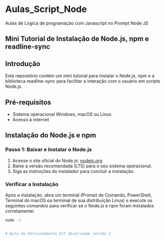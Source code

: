 # Aulas_Script_Node
Aulas de Lógica de programação com Javascript no Prompt Node JS 

## Mini Tutorial de Instalação de Node.js, npm e readline-sync

## Introdução

Este repositório contém um mini tutorial para instalar o Node.js, npm e a biblioteca readline-sync para facilitar a interação com o usuário em scripts Node.js.

## Pré-requisitos

- Sistema operacional Windows, macOS ou Linux
- Acesso à internet

## Instalação do Node.js e npm

### Passo 1: Baixar e Instalar o Node.js

1. Acesse o site oficial do Node.js: [nodejs.org](https://nodejs.org/)
2. Baixe a versão recomendada (LTS) para o seu sistema operacional.
3. Siga as instruções do instalador para concluir a instalação.

### Verificar a Instalação

Após a instalação, abra um terminal (Prompt de Comando, PowerShell, Terminal do macOS ou terminal de sua distribuição Linux) e execute os seguintes comandos para verificar se o Node.js e npm foram instalados corretamente:

```bash
node -v


# Aula de Versionamento GIT Atualizado versão 2
